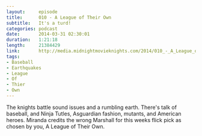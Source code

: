 ```yaml
---
layout:     episode
title:      010 - A League of Their Own
subtitle:   It's a turd!
categories: podcast
date:       2014-03-31 02:30:01
duration:   1:21:18
length:     21384429
link:       http://media.midnightmovieknights.com/2014/010_-_A_League_of_Their_Own.m4a
tags:
- Baseball
- Earthquakes
- League
- Of
- Thier
- Own
---
```

The knights battle sound issues and a rumbling earth. There's talk of baseball, and Ninja Tutles, Asguardian fashion, mutants, and American heroes. Miranda credits the wrong Marshall for this weeks flick pick as chosen by you, A League of Their Own.
